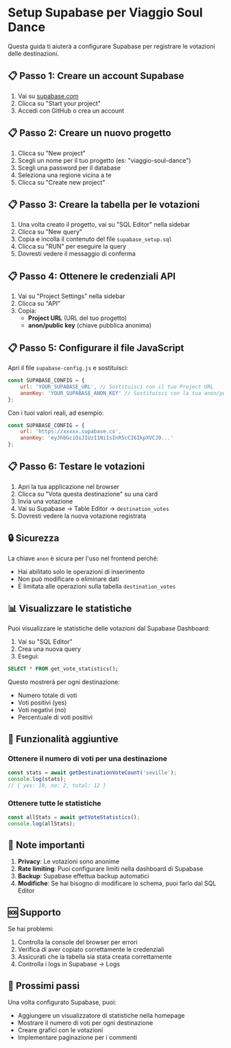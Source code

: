 # Setup Supabase per Viaggio Soul Dance

Questa guida ti aiuterà a configurare Supabase per registrare le votazioni delle destinazioni.

## 📋 Passo 1: Creare un account Supabase

1. Vai su [supabase.com](https://supabase.com)
2. Clicca su "Start your project"
3. Accedi con GitHub o crea un account

## 📋 Passo 2: Creare un nuovo progetto

1. Clicca su "New project"
2. Scegli un nome per il tuo progetto (es: "viaggio-soul-dance")
3. Scegli una password per il database
4. Seleziona una regione vicina a te
5. Clicca su "Create new project"

## 📋 Passo 3: Creare la tabella per le votazioni

1. Una volta creato il progetto, vai su "SQL Editor" nella sidebar
2. Clicca su "New query"
3. Copia e incolla il contenuto del file `supabase_setup.sql`
4. Clicca su "RUN" per eseguire la query
5. Dovresti vedere il messaggio di conferma

## 📋 Passo 4: Ottenere le credenziali API

1. Vai su "Project Settings" nella sidebar
2. Clicca su "API"
3. Copia:
   - **Project URL** (URL del tuo progetto)
   - **anon/public key** (chiave pubblica anonima)

## 📋 Passo 5: Configurare il file JavaScript

Apri il file `supabase-config.js` e sostituisci:

```javascript
const SUPABASE_CONFIG = {
    url: 'YOUR_SUPABASE_URL', // Sostituisci con il tuo Project URL
    anonKey: 'YOUR_SUPABASE_ANON_KEY' // Sostituisci con la tua anon/public key
};
```

Con i tuoi valori reali, ad esempio:

```javascript
const SUPABASE_CONFIG = {
    url: 'https://xxxxx.supabase.co',
    anonKey: 'eyJhbGciOiJIUzI1NiIsInR5cCI6IkpXVCJ9...'
};
```

## 📋 Passo 6: Testare le votazioni

1. Apri la tua applicazione nel browser
2. Clicca su "Vota questa destinazione" su una card
3. Invia una votazione
4. Vai su Supabase → Table Editor → `destination_votes`
5. Dovresti vedere la nuova votazione registrata

## 🔒 Sicurezza

La chiave `anon` è sicura per l'uso nel frontend perché:
- Hai abilitato solo le operazioni di inserimento
- Non può modificare o eliminare dati
- È limitata alle operazioni sulla tabella `destination_votes`

## 📊 Visualizzare le statistiche

Puoi visualizzare le statistiche delle votazioni dal Supabase Dashboard:

1. Vai su "SQL Editor"
2. Crea una nuova query
3. Esegui:

```sql
SELECT * FROM get_vote_statistics();
```

Questo mostrerà per ogni destinazione:
- Numero totale di voti
- Voti positivi (yes)
- Voti negativi (no)
- Percentuale di voti positivi

## 🚀 Funzionalità aggiuntive

### Ottenere il numero di voti per una destinazione

```javascript
const stats = await getDestinationVoteCount('seville');
console.log(stats);
// { yes: 10, no: 2, total: 12 }
```

### Ottenere tutte le statistiche

```javascript
const allStats = await getVoteStatistics();
console.log(allStats);
```

## 📝 Note importanti

1. **Privacy**: Le votazioni sono anonime
2. **Rate limiting**: Puoi configurare limiti nella dashboard di Supabase
3. **Backup**: Supabase effettua backup automatici
4. **Modifiche**: Se hai bisogno di modificare lo schema, puoi farlo dal SQL Editor

## 🆘 Supporto

Se hai problemi:
1. Controlla la console del browser per errori
2. Verifica di aver copiato correttamente le credenziali
3. Assicurati che la tabella sia stata creata correttamente
4. Controlla i logs in Supabase → Logs

## 📱 Prossimi passi

Una volta configurato Supabase, puoi:
- Aggiungere un visualizzatore di statistiche nella homepage
- Mostrare il numero di voti per ogni destinazione
- Creare grafici con le votazioni
- Implementare paginazione per i commenti

